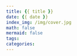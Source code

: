 ```yaml
---
title: {{ title }}
date: {{ date }}
index_img: /img/cover.jpg
math: false
mermaid: false
tags:
categories:
---
```

